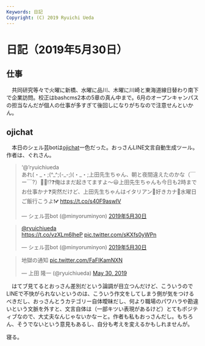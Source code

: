 ```yaml
---
Keywords: 日記
Copyright: (C) 2019 Ryuichi Ueda
---
```


# 日記（2019年5月30日）

## 仕事

　共同研究等々で火曜に新橋、水曜に品川、木曜に川崎と東海道線日替わり南下で企業訪問。校正はbashcms2本の5章の真ん中まで。6月のオープンキャンパスの担当なんだが個人の仕事が多すぎて後回しになりがちなので注意せんといかん。

## ojichat

　本日のシェル芸botは[ojichat](https://github.com/greymd/ojichat)一色だった。おっさんLINE文言自動生成ツール。作者は、ぐれさん。

<blockquote class="twitter-tweet" data-lang="ja"><p lang="ja" dir="ltr">‘@’ryuichiueda<br>あれ(・_・;(^_^;(-_-;)(・_・;上田先生ちゃん、朝と夜間違えたのかな（￣ー￣?）🤔😜⁉️❓俺はまだ起きてますよ〜😃上田先生ちゃんも今日も2時までお仕事かナ❓突然だけど、上田先生ちゃんはイタリアン🍝好きカナ🤔水曜日ご飯行こうよ❗💕 <a href="https://t.co/s40F9aswIV">https://t.co/s40F9aswIV</a></p>&mdash; シェル芸bot (@minyoruminyon) <a href="https://twitter.com/minyoruminyon/status/1134072510960418816?ref_src=twsrc%5Etfw">2019年5月30日</a></blockquote>
<script async src="https://platform.twitter.com/widgets.js" charset="utf-8"></script>


<blockquote class="twitter-tweet" data-lang="ja"><p lang="und" dir="ltr"><a href="https://twitter.com/ryuichiueda?ref_src=twsrc%5Etfw">@ryuichiueda</a><br> <a href="https://t.co/vzXLm6lheP">https://t.co/vzXLm6lheP</a> <a href="https://t.co/sKXfs0yWPn">pic.twitter.com/sKXfs0yWPn</a></p>&mdash; シェル芸bot (@minyoruminyon) <a href="https://twitter.com/minyoruminyon/status/1134074930532716544?ref_src=twsrc%5Etfw">2019年5月30日</a></blockquote>
<script async src="https://platform.twitter.com/widgets.js" charset="utf-8"></script>

<blockquote class="twitter-tweet" data-partner="tweetdeck"><p lang="ja" dir="ltr">地獄の通知 <a href="https://t.co/FaFIKamNXN">pic.twitter.com/FaFIKamNXN</a></p>&mdash; 上田 隆一 (@ryuichiueda) <a href="https://twitter.com/ryuichiueda/status/1133943948278345729?ref_src=twsrc%5Etfw">May 30, 2019</a></blockquote>
<script async src="https://platform.twitter.com/widgets.js" charset="utf-8"></script>


　はてブ見てるとおっさん差別だという論調が目立つんだけど、こういうのでLINEで不快がられないというのは、こういう作文をしてしまう側が気をつけるべきだし、おっさんとうカテゴリー自体曖昧だし、何より職場のパワハラや勘違いという文脈を外すと、文言自体は（一部キツい表現があるけど）とてもポジティブなので、大丈夫なんじゃないかなーと。作者も私もおっさんだし。もちろん、そうでないという意見もあるし、自分も考えを変えるかもしれませんが。


寝る。



